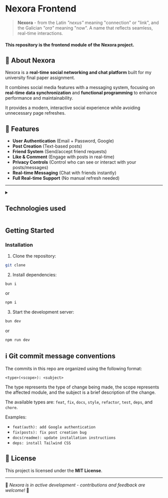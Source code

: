 # Nexora Frontend

> **Nexora** - from the Latin _"nexus"_ meaning "connection" or "link", and the
> Galician _"ora"_ meaning "now". A name that reflects seamless, real-time
> interactions.

#### This repository is the frontend module of the Nexora project.

## 📌 About Nexora

Nexora is a **real-time social networking and chat platform** built for my
university final paper assignment.

It combines social media features with a messaging system, focusing on
**real-time data synchronization** and **functional programming** to enhance
performance and maintainability.

It provides a modern, interactive social experience while avoiding unnecessary
page refreshes.

## 🚀 Features

- **User Authentication** (Email + Password, Google)
- **Post Creation** (Text-based posts)
- **Friend System** (Send/accept friend requests)
- **Like & Comment** (Engage with posts in real-time)
- **Privacy Controls** (Control who can see or interact with your
  posts/messages)
- **Real-time Messaging** (Chat with friends instantly)
- **Full Real-time Support** (No manual refresh needed)

---

<details>
	<summary>
		<h2>
			Technologies used
		</h2>
	</summary>

### Build Tools

- Language: **Typescript**
- JS Runtime: **bun** (recommended, though it should also work with **Node.js**)
- Frontend Build Tool: **Vite**

### Frameworks

- Frontend Framework: **React**
- CSS Framework: **Tailwind CSS**

### Libraries

- Components: **shadcn/ui**
- Routing: **React Router**

### Dev Tools

- Linting: **ESLint**
- Formatting: **Prettier**

</details>

## Getting Started

### Installation

1. Clone the repository:

```bash
git clone
```

2. Install dependencies:

```bash
bun i
```

or

```bash
npm i
```

3. Start the development server:

```bash
bun dev
```

or

```bash
npm run dev
```

## ℹ Git commit message conventions

The commits in this repo are organized using the following format:

```
<type>(<scope>): <subject>
```

The type represents the type of change being made, the scope represents the
affected module, and the subject is a brief description of the change.

The available types are: `feat`, `fix`, `docs`, `style`, `refactor`, `test`,
`deps`, and `chore`.

Examples:

- `feat(auth): add Google authentication`
- `fix(posts): fix post creation bug`
- `docs(readme): update installation instructions`
- `deps: install Tailwind CSS`

## 📜 License

This project is licensed under the **MIT License**.

---

🔧 _Nexora is in active development - contributions and feedback are welcome!_
🚀
